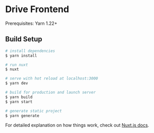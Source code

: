 # Drive Frontend
Prerequisites: Yarn 1.22+

## Build Setup

``` bash
# install dependencies
$ yarn install

# run nuxt
$ nuxt

# serve with hot reload at localhost:3000
$ yarn dev

# build for production and launch server
$ yarn build
$ yarn start

# generate static project
$ yarn generate
```

For detailed explanation on how things work, check out [Nuxt.js docs](https://nuxtjs.org).
